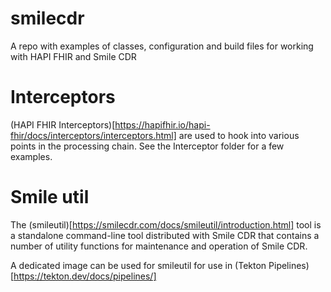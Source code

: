# smilecdr
A repo with examples of classes, configuration and build files for working with HAPI FHIR and Smile CDR 

# Interceptors
(HAPI FHIR Interceptors)[https://hapifhir.io/hapi-fhir/docs/interceptors/interceptors.html] are used to hook into various points in the processing chain.  See the Interceptor folder for a few examples. 

# Smile util
The (smileutil)[https://smilecdr.com/docs/smileutil/introduction.html] tool is a standalone command-line tool distributed with Smile CDR that contains a number of utility functions for maintenance and operation of Smile CDR.

A dedicated image can be used for smileutil for use in (Tekton Pipelines)[https://tekton.dev/docs/pipelines/]

